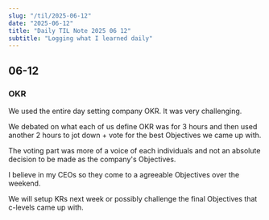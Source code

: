 ```yaml
---
slug: "/til/2025-06-12"
date: "2025-06-12"
title: "Daily TIL Note 2025 06 12"
subtitle: "Logging what I learned daily"
---
```


## 06-12

### OKR

We used the entire day setting company OKR. It was very challenging.

We debated on what each of us define OKR was for 3 hours and then used another 2 hours to jot down + vote for the best Objectives we came up with.

The voting part was more of a voice of each individuals and not an absolute decision to be made as the company's Objectives.

I believe in my CEOs so they come to a agreeable Objectives over the weekend.

We will setup KRs next week or possibly challenge the final Objectives that c-levels came up with.
